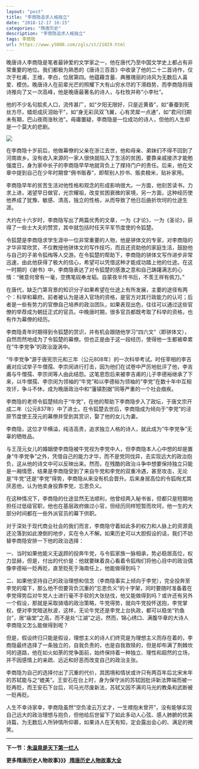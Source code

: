 ```yaml
---
layout: "post"
title: "李商隐追求人格独立"
date: "2018-12-17 16:15"
categories: "隋唐历史"
description: "李商隐追求人格独立"
tags: 李商隐
url: https://www.y5000.com/zgls/st/21829.html
---
```






晚唐诗人李商隐是笔者最钟爱的文学家之一，他在唐代乃至中国文学史上都占有非常重要的地位。我们都极为熟悉的《唐诗三百首》中收录了他的二十二首诗作，仅次于杜甫，王维，李白，位居第四。他蕴藉含蓄、典雅瑰丽的诗风为无数后人喜爱、模仿。晚唐诗人在前辈光芒的照耀下大有山穷水尽的下滑趋势，而李商隐将唐诗推向了又一次高峰，他是晚唐最著名的诗人，与杜牧并称“小李杜”。

他的不少名句脍炙人口，流传甚广，如“夕阳无限好，只是近黄昏”，如“春蚕到死丝方尽，蜡炬成灰泪始干”，如“身无彩凤双飞翼，心有灵犀一点通”，如“君问归期未有期，巴山夜雨涨秋池”。毋庸置疑，李商隐是一位成功的诗人，但他的人生却是一个莫大的悲剧。

![](https://img.y5000.com/uploads/allimg/170523/8-1F52316161N29.jpg)

在李商隐十岁前后，他做幕僚的父亲在浙江去世，他和母亲、弟妹们不得不回到了河南故乡。没有收入来源的一家人很快就陷入了生活的贫困，要靠亲戚接济才能勉强度日，身为家中长子的李商隐早早地就背负上了撑持门户的责任。后来，他在文章中提到自己在少年时期曾“佣书贩舂”，即帮别人抄书、贩卖粮米，贴补家用。

李商隐早年的贫苦生活对他性格和观念的形成影响很大。一方面，他刻苦读书，力求上进，渴望早日做官，光宗耀祖，改变贫困衰微的家境，另一方面，这种经历使他养成了犹豫、敏感、清高，独立的性格，从而导致了他日后曲折坎坷的仕途生涯。

大约在十六岁时，李商隐写出了两篇优秀的文章，一为《才论》，一为《圣论》，获得了一些士大夫的赞赏，其中就包括时任天平军节度使的令狐楚。

令狐楚是李商隐求学生涯中一位非常重要的人物，他是骈体文的专家，对李商隐的才华非常欣赏，不仅教授他骈体文的写作技巧，而且还资助他的家庭生活，鼓励他与自己的子弟令狐绹等人交游。在令狐楚的帮助下，李商隐的骈体文写作进步非常迅速，由此他获得了极大的信心，希望可以凭借这种才能成功踏上他的仕途。在这一时期的《谢书》中，李商隐表达了对令狐楚的感激之意和自己踌躇满志的心情：“微意何曾有一毫，空携笔砚奉龙韬。自蒙夜半传书后，不羡王祥有佩刀。”

在唐代，缺乏门第背景的知识分子如果希望在仕途上有所发展，主要的途径有两个：科举和幕府。前者被认为是进入官场的资格，是官方对其行政能力的认可；后者是一些有势力的官僚自己培养的政治团队，如果表现出色，往往可以通过这些官僚的举荐成为朝廷正式的官员。中晚唐时期，很多官员都既考取了科举的资格，也有作为幕僚的经历。

李商隐青年时期得到令狐楚的赏识，并有机会跟随他学习“四六文”（即骈体文），自然而然地成为了令狐楚的幕僚。但也正是由于这一段经历，使得他一生都被牵累在“牛李党争”的政治漩涡中。

“牛李党争”源于唐宪宗元和三年（公元808年）的一次科举考试。时任宰相的李吉甫对应试举子牛僧孺、李宗闵进行打击，因为他们在试卷中严厉地批评了他，李吉甫与牛僧孺、李宗闵等人由此结怨。这笔恩怨后来被李吉甫的儿子李德裕继承了下来，以牛僧孺、李宗闵为领袖的“牛党”和以李德裕为领袖的“李党”在数十年中互相攻讦，争斗不休，成为晚唐政治中和“藩镇割据”同等严重的一个社会痼疾。

李商隐的老师令狐楚倾向于“牛党”，在他的帮助下李商隐步入了政坛，于唐文宗开成二年（公元837年）中了进士。在令狐楚去世后，李商隐成为倾向于“李党”的泾原节度使王茂元的幕僚并受到其赏识，娶了他的女儿为妻。

李商隐，这位才华横溢，纯洁高贵，追求独立人格的诗人，就此成为“牛李党争”无辜的牺牲品。

与王茂元女儿的婚姻使李商隐被牛党视为李党中人，但李商隐本人心中想的却是置身“牛李党争”之外，凭借自己的能力才华，而不是党同伐异，去实现远大的政治抱负，这从他的诗文中可以反映出来。然而，在残酷的政治斗争中想要保持独立只能是一厢情愿，结果是李商隐受到了来自牛党和李党的双重冷遇，甚至攻击，无论是“牛党”还是“李党”得势，李商隐从来没有机会晋升。后来身居高位的令狐绹尤其厌恶他，认为他卖身投靠李党，忘恩负义。

在这种情况下，李商隐的仕途显然无法顺利，他曾经两入秘书省，但都只是短期地担任过低级官职，他也在基层政府做过小官，但经历同样短暂而坎坷，他一生的大部分时间都在一些外派官员的幕下供职。

对于深处于现代商业社会的我们而言，李商隐守着如此多的权力和人脉上的资源竟还沦落到如此潦倒的地步，实在令人不解。如果历史可以大胆假设的话，我们不妨替李商隐安排一下他的政治选择：

一、当时如果他能义无返顾的投奔牛党，与令狐家族一脉相承，势必稳居高位，权力显赫，但是，付出的代价是：他就要昧着良心看着令狐绹们将他心目中的政治偶像李德裕一贬再贬，直至贬死于海南任上，他能做得到吗？

二、如果他坚持自己的政治理想和信念（李商隐事实上倾向于李党），完全投奔至李党的麾下，那么他不但要背负沉重的“忘恩负义”的十字架，同时要随时准备着在李党得势后对牛党人士进行毫不手软的大张挞伐，他又能做得到吗？或许还有另外一个假设，那就是采取骑墙的政治策略，牛党得势，就向牛党投怀送抱，李党掌权，便对李党暗送秋波，这样，无论牛党还是李党上台执政，都可以稳坐“钓鱼台”，居“庙堂”之高，而不是处“江湖”之远，然而，锦心绣口、满腹华章的大诗人李商隐又怎么能做得到呢？

但是，假设终归只能是假设，理想主义的诗人们终究是为理想主义而存在着的，李商隐最终选择了一条独立的，自我负责的，也是自我救赎的，但是却布满了荆棘坎坷的道路，他在如火如荼的党争面前，始终保持着一种独立、理性和超然的立场，并不因感情上的亲疏、远近和好恶而改变自己的政治主张。

李商隐为自己的选择付出了沉重的代价，其困境和情状或许只有两百年后北宋末年的苏轼能与之“媲美”。王安石在台上时，身为保守派的苏轼因批评新法弊端而被一贬再贬，而王安石下台后，司马光尽废新法，苏轼又因不满司马光的教条和武断被一贬再贬。

人生不幸诗家幸，李商隐虽然“空负凌云万丈才，一生襟抱未曾开”，没有能够实现自己远大的政治理想与抱负，但他给后世留下了如此多动人心弦、感人肺腑的优美诗篇，为无数后人所钟情所仰慕，如果诗人在天有知，定会露出会心的、满足的微笑。

* * *

**下一节：[朱温竟是天下第一烂人](https://www.y5000.com/zgls/st/21830.html)**

**更多隋唐历史人物故事》》》[ 隋唐历史人物故事大全](https://www.y5000.com/zgls/st/21837.html)**
